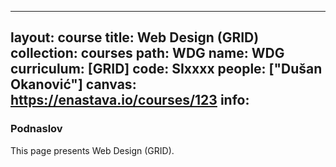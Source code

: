 
---
layout: course
title: Web Design (GRID)
collection: courses
path: WDG
name: WDG
curriculum: [GRID]
code: SIxxxx
people: ["Dušan Okanović"]
canvas: https://enastava.io/courses/123
info:
---


### Podnaslov

This page presents Web Design (GRID).
